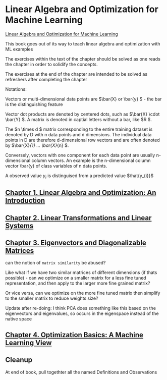 # Linear Algebra and Optimization for Machine Learning

[Linear Algebra and Optimization for Machine Learning](https://www.amazon.com/Linear-Algebra-Optimization-Machine-Learning/dp/3030403432)

This book goes out of its way to teach linear algebra and optimization with ML examples

The exercises within the text of the chapter should be solved as one reads the chapter in order to solidify the concepts.

The exercises at the end of the chapter are intended to be solved as refreshers after completing the chapter

Notations:

Vectors or multi-dimensional data points are $\bar{X} or \bar{y}  $ - the bar is the distinguishing feature

Vector dot products are denoted by centered dots, such as $\bar{X} \cdot \bar{Y}  $. A matrix is denoted in captial letters without a bar, like $R $.

The $n \times d $ matrix corresponding to the entire training dataset is denoted by D with n data points and d dimensions. The individual data points in D are therefore d-dimensional row vectors and are often denoted by $\bar{X}_{1} ... \bar{X}_{n}  $.

Conversely, vectors with one component for each data point are usually n-dimensional column vectors. An example is the n-dimensional column vector \bar{y} of class variables of n data points.

A observed value $y_{i}$ is distinguised from a predicted value $\hat{y_{i}}$

## [Chapter 1. Linear Algebra and Optimization: An Introduction](./CHAPTER_1.md)

## [Chapter 2. Linear Transformations and Linear Systems](./CHAPTER_2.md)

## [Chapter 3. Eigenvectors and Diagonalizable Matrices](./CHAPTER_3.md)

can the notion of `matrix similarity` be abused?

Like what if we have two similar matrices of different dimensions (if thats possible) - can we optimize on a smaller matrix for a less fine tuned representation, and then apply to the larger more fine grained matrix?

Or vice versa, can we optimize on the more fine tuned matrix then simplify to the smaller matrix to reduce weights size?

Update after re-doing: I think PCA does something like this based on the eigenvectors and eigenvalues, so occurs in the eigenspace instead of the native space

## [Chapter 4. Optimization Basics: A Machine Learning View](./CHAPTER_4.md)

## Cleanup

At end of book, pull togethter all the named Definitions and Observations

